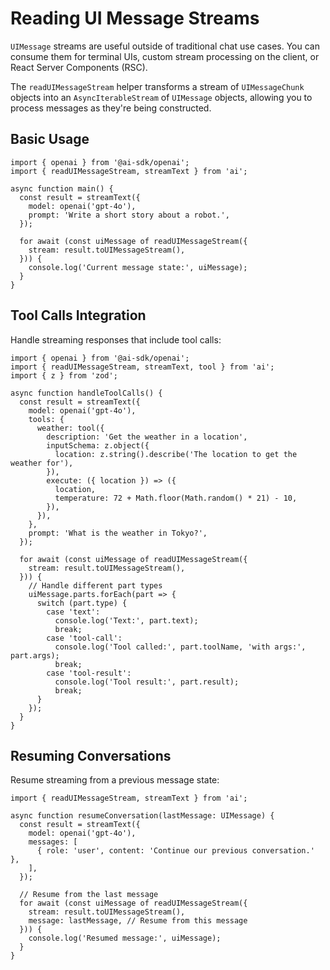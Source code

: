 # Reading UI Message Streams

`UIMessage` streams are useful outside of traditional chat use cases. You can consume them for terminal UIs, custom stream processing on the client, or React Server Components (RSC).

The `readUIMessageStream` helper transforms a stream of `UIMessageChunk` objects into an `AsyncIterableStream` of `UIMessage` objects, allowing you to process messages as they're being constructed.

## Basic Usage

```tsx
import { openai } from '@ai-sdk/openai';
import { readUIMessageStream, streamText } from 'ai';

async function main() {
  const result = streamText({
    model: openai('gpt-4o'),
    prompt: 'Write a short story about a robot.',
  });

  for await (const uiMessage of readUIMessageStream({
    stream: result.toUIMessageStream(),
  })) {
    console.log('Current message state:', uiMessage);
  }
}
```

## Tool Calls Integration

Handle streaming responses that include tool calls:

```tsx
import { openai } from '@ai-sdk/openai';
import { readUIMessageStream, streamText, tool } from 'ai';
import { z } from 'zod';

async function handleToolCalls() {
  const result = streamText({
    model: openai('gpt-4o'),
    tools: {
      weather: tool({
        description: 'Get the weather in a location',
        inputSchema: z.object({
          location: z.string().describe('The location to get the weather for'),
        }),
        execute: ({ location }) => ({
          location,
          temperature: 72 + Math.floor(Math.random() * 21) - 10,
        }),
      }),
    },
    prompt: 'What is the weather in Tokyo?',
  });

  for await (const uiMessage of readUIMessageStream({
    stream: result.toUIMessageStream(),
  })) {
    // Handle different part types
    uiMessage.parts.forEach(part => {
      switch (part.type) {
        case 'text':
          console.log('Text:', part.text);
          break;
        case 'tool-call':
          console.log('Tool called:', part.toolName, 'with args:', part.args);
          break;
        case 'tool-result':
          console.log('Tool result:', part.result);
          break;
      }
    });
  }
}
```

## Resuming Conversations

Resume streaming from a previous message state:

```tsx
import { readUIMessageStream, streamText } from 'ai';

async function resumeConversation(lastMessage: UIMessage) {
  const result = streamText({
    model: openai('gpt-4o'),
    messages: [
      { role: 'user', content: 'Continue our previous conversation.' },
    ],
  });

  // Resume from the last message
  for await (const uiMessage of readUIMessageStream({
    stream: result.toUIMessageStream(),
    message: lastMessage, // Resume from this message
  })) {
    console.log('Resumed message:', uiMessage);
  }
}
```
